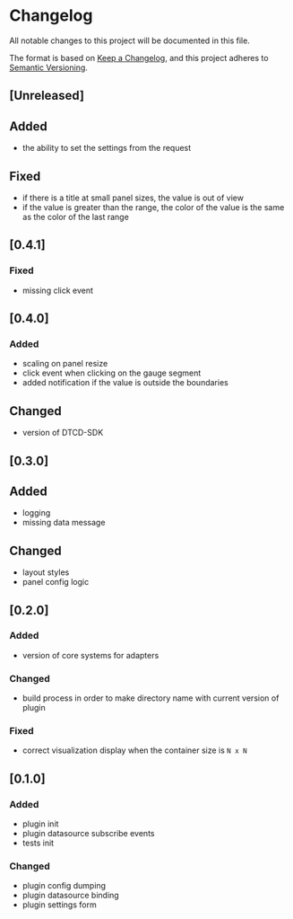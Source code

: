 # Changelog

All notable changes to this project will be documented in this file.

The format is based on [Keep a Changelog](https://keepachangelog.com/en/1.0.0/),
and this project adheres to [Semantic Versioning](https://semver.org/spec/v2.0.0.html).

## [Unreleased]

## Added

- the ability to set the settings from the request

## Fixed

- if there is a title at small panel sizes, the value is out of view
- if the value is greater than the range, the color of the value is the same as the color of the last range

## [0.4.1]

### Fixed
- missing click event

## [0.4.0]

### Added

- scaling on panel resize
- click event when clicking on the gauge segment
- added notification if the value is outside the boundaries

## Changed

- version of DTCD-SDK

## [0.3.0]

## Added

- logging
- missing data message

## Changed

- layout styles
- panel config logic

## [0.2.0]

### Added

- version of core systems for adapters

### Changed

- build process in order to make directory name with current version of plugin

### Fixed

- correct visualization display when the container size is `N x N`

## [0.1.0]

### Added

- plugin init
- plugin datasource subscribe events
- tests init

### Changed

- plugin config dumping
- plugin datasource binding
- plugin settings form
